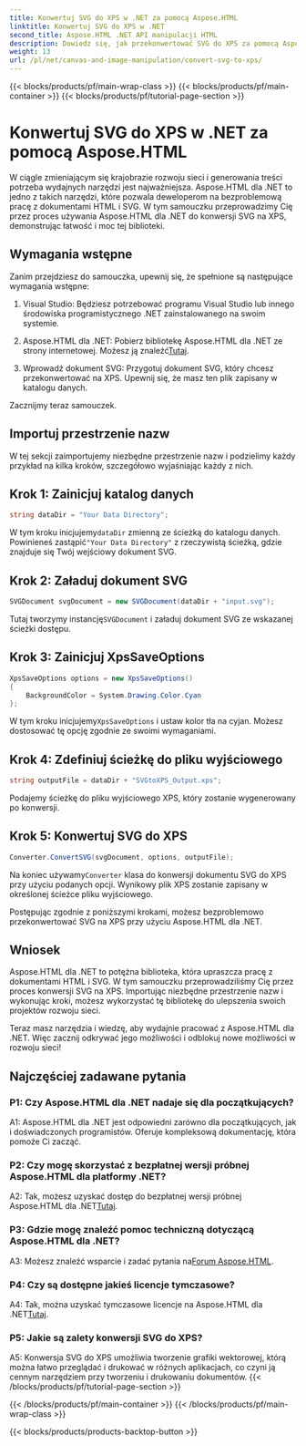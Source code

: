 ```yaml
---
title: Konwertuj SVG do XPS w .NET za pomocą Aspose.HTML
linktitle: Konwertuj SVG do XPS w .NET
second_title: Aspose.HTML .NET API manipulacji HTML
description: Dowiedz się, jak przekonwertować SVG do XPS za pomocą Aspose.HTML dla .NET. Przyspiesz rozwój swoich stron internetowych dzięki tej potężnej bibliotece.
weight: 13
url: /pl/net/canvas-and-image-manipulation/convert-svg-to-xps/
---
```


{{< blocks/products/pf/main-wrap-class >}}
{{< blocks/products/pf/main-container >}}
{{< blocks/products/pf/tutorial-page-section >}}

# Konwertuj SVG do XPS w .NET za pomocą Aspose.HTML


W ciągle zmieniającym się krajobrazie rozwoju sieci i generowania treści potrzeba wydajnych narzędzi jest najważniejsza. Aspose.HTML dla .NET to jedno z takich narzędzi, które pozwala deweloperom na bezproblemową pracę z dokumentami HTML i SVG. W tym samouczku przeprowadzimy Cię przez proces używania Aspose.HTML dla .NET do konwersji SVG na XPS, demonstrując łatwość i moc tej biblioteki.

## Wymagania wstępne

Zanim przejdziesz do samouczka, upewnij się, że spełnione są następujące wymagania wstępne:

1. Visual Studio: Będziesz potrzebować programu Visual Studio lub innego środowiska programistycznego .NET zainstalowanego na swoim systemie.

2.  Aspose.HTML dla .NET: Pobierz bibliotekę Aspose.HTML dla .NET ze strony internetowej. Możesz ją znaleźć[Tutaj](https://releases.aspose.com/html/net/).

3. Wprowadź dokument SVG: Przygotuj dokument SVG, który chcesz przekonwertować na XPS. Upewnij się, że masz ten plik zapisany w katalogu danych.

Zacznijmy teraz samouczek.

## Importuj przestrzenie nazw

W tej sekcji zaimportujemy niezbędne przestrzenie nazw i podzielimy każdy przykład na kilka kroków, szczegółowo wyjaśniając każdy z nich.

## Krok 1: Zainicjuj katalog danych

```csharp
string dataDir = "Your Data Directory";
```

 W tym kroku inicjujemy`dataDir` zmienną ze ścieżką do katalogu danych. Powinieneś zastąpić`"Your Data Directory"` z rzeczywistą ścieżką, gdzie znajduje się Twój wejściowy dokument SVG.

## Krok 2: Załaduj dokument SVG

```csharp
SVGDocument svgDocument = new SVGDocument(dataDir + "input.svg");
```

Tutaj tworzymy instancję`SVGDocument` i załaduj dokument SVG ze wskazanej ścieżki dostępu.

## Krok 3: Zainicjuj XpsSaveOptions

```csharp
XpsSaveOptions options = new XpsSaveOptions()
{
    BackgroundColor = System.Drawing.Color.Cyan
};
```

 W tym kroku inicjujemy`XpsSaveOptions` i ustaw kolor tła na cyjan. Możesz dostosować tę opcję zgodnie ze swoimi wymaganiami.

## Krok 4: Zdefiniuj ścieżkę do pliku wyjściowego

```csharp
string outputFile = dataDir + "SVGtoXPS_Output.xps";
```

Podajemy ścieżkę do pliku wyjściowego XPS, który zostanie wygenerowany po konwersji.

## Krok 5: Konwertuj SVG do XPS

```csharp
Converter.ConvertSVG(svgDocument, options, outputFile);
```

 Na koniec używamy`Converter` klasa do konwersji dokumentu SVG do XPS przy użyciu podanych opcji. Wynikowy plik XPS zostanie zapisany w określonej ścieżce pliku wyjściowego.

Postępując zgodnie z poniższymi krokami, możesz bezproblemowo przekonwertować SVG na XPS przy użyciu Aspose.HTML dla .NET.

## Wniosek

Aspose.HTML dla .NET to potężna biblioteka, która upraszcza pracę z dokumentami HTML i SVG. W tym samouczku przeprowadziliśmy Cię przez proces konwersji SVG na XPS. Importując niezbędne przestrzenie nazw i wykonując kroki, możesz wykorzystać tę bibliotekę do ulepszenia swoich projektów rozwoju sieci.

Teraz masz narzędzia i wiedzę, aby wydajnie pracować z Aspose.HTML dla .NET. Więc zacznij odkrywać jego możliwości i odblokuj nowe możliwości w rozwoju sieci!

## Najczęściej zadawane pytania

### P1: Czy Aspose.HTML dla .NET nadaje się dla początkujących?

A1: Aspose.HTML dla .NET jest odpowiedni zarówno dla początkujących, jak i doświadczonych programistów. Oferuje kompleksową dokumentację, która pomoże Ci zacząć.

### P2: Czy mogę skorzystać z bezpłatnej wersji próbnej Aspose.HTML dla platformy .NET?

 A2: Tak, możesz uzyskać dostęp do bezpłatnej wersji próbnej Aspose.HTML dla .NET[Tutaj](https://releases.aspose.com/).

### P3: Gdzie mogę znaleźć pomoc techniczną dotyczącą Aspose.HTML dla .NET?

 A3: Możesz znaleźć wsparcie i zadać pytania na[Forum Aspose.HTML](https://forum.aspose.com/).

### P4: Czy są dostępne jakieś licencje tymczasowe?

 A4: Tak, można uzyskać tymczasowe licencje na Aspose.HTML dla .NET[Tutaj](https://purchase.aspose.com/temporary-license/).

### P5: Jakie są zalety konwersji SVG do XPS?

A5: Konwersja SVG do XPS umożliwia tworzenie grafiki wektorowej, którą można łatwo przeglądać i drukować w różnych aplikacjach, co czyni ją cennym narzędziem przy tworzeniu i drukowaniu dokumentów.
{{< /blocks/products/pf/tutorial-page-section >}}

{{< /blocks/products/pf/main-container >}}
{{< /blocks/products/pf/main-wrap-class >}}

{{< blocks/products/products-backtop-button >}}
